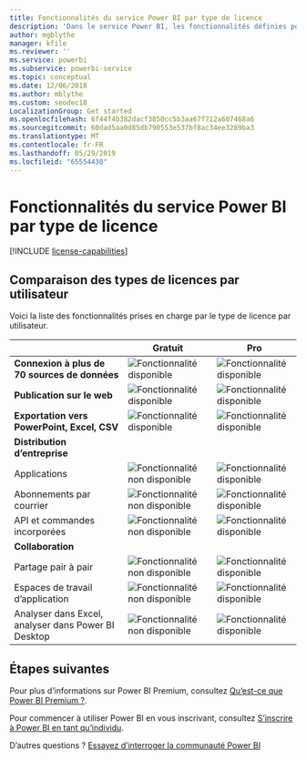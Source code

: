 ```yaml
---
title: Fonctionnalités du service Power BI par type de licence
description: 'Dans le service Power BI, les fonctionnalités définies pour les utilisateurs sont basées sur deux types de licences : par utilisateur (gratuit et Pro) et selon la capacité.'
author: mgblythe
manager: kfile
ms.reviewer: ''
ms.service: powerbi
ms.subservice: powerbi-service
ms.topic: conceptual
ms.date: 12/06/2018
ms.author: mblythe
ms.custom: seodec18
LocalizationGroup: Get started
ms.openlocfilehash: 6f44f4b382dacf3850cc5b3aa67f712a607468a6
ms.sourcegitcommit: 60dad5aa0d85db790553e537bf8ac34ee3289ba3
ms.translationtype: MT
ms.contentlocale: fr-FR
ms.lasthandoff: 05/29/2019
ms.locfileid: "65554430"
---
```

# <a name="power-bi-service-features-by-license-type"></a>Fonctionnalités du service Power BI par type de licence

[!INCLUDE [license-capabilities](includes/license-capabilities.md)]

## <a name="per-user-license-type-comparison"></a>Comparaison des types de licences par utilisateur

Voici la liste des fonctionnalités prises en charge par le type de licence par utilisateur.

|  | Gratuit | Pro |
| --- | --- | --- |
| **Connexion à plus de 70 sources de données** |![Fonctionnalité disponible](media/features-license-type/available.png) |![Fonctionnalité disponible](media/features-license-type/available.png) |
| **Publication sur le web** |![Fonctionnalité disponible](media/features-license-type/available.png) |![Fonctionnalité disponible](media/features-license-type/available.png) |
| **Exportation vers PowerPoint, Excel, CSV** |![Fonctionnalité disponible](media/features-license-type/available.png) |![Fonctionnalité disponible](media/features-license-type/available.png) |
| **Distribution d’entreprise** | | |
| Applications |![Fonctionnalité non disponible](media/features-license-type/not-available.png) |![Fonctionnalité disponible](media/features-license-type/available.png) |
| Abonnements par courrier |![Fonctionnalité non disponible](media/features-license-type/not-available.png) |![Fonctionnalité disponible](media/features-license-type/available.png) |
| API et commandes incorporées |![Fonctionnalité non disponible](media/features-license-type/not-available.png) |![Fonctionnalité disponible](media/features-license-type/available.png) |
| **Collaboration** | | |
| Partage pair à pair |![Fonctionnalité non disponible](media/features-license-type/not-available.png) |![Fonctionnalité disponible](media/features-license-type/available.png) |
| Espaces de travail d’application |![Fonctionnalité non disponible](media/features-license-type/not-available.png) |![Fonctionnalité disponible](media/features-license-type/available.png) |
| Analyser dans Excel, analyser dans Power BI Desktop |![Fonctionnalité non disponible](media/features-license-type/not-available.png) |![Fonctionnalité disponible](media/features-license-type/available.png) |

## <a name="next-steps"></a>Étapes suivantes

Pour plus d’informations sur Power BI Premium, consultez [Qu’est-ce que Power BI Premium ?](service-premium-what-is.md).

Pour commencer à utiliser Power BI en vous inscrivant, consultez [S’inscrire à Power BI en tant qu’individu](service-self-service-signup-for-power-bi.md).

D’autres questions ? [Essayez d’interroger la communauté Power BI](https://community.powerbi.com/)